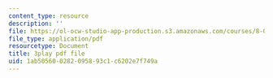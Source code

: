 ```yaml
---
content_type: resource
description: ''
file: https://ol-ocw-studio-app-production.s3.amazonaws.com/courses/8-01sc-classical-mechanics-fall-2016/1ab505600282095893c1c6202e7f749a_efpiHD_2O8E.pdf
file_type: application/pdf
resourcetype: Document
title: 3play pdf file
uid: 1ab50560-0282-0958-93c1-c6202e7f749a
---
```

